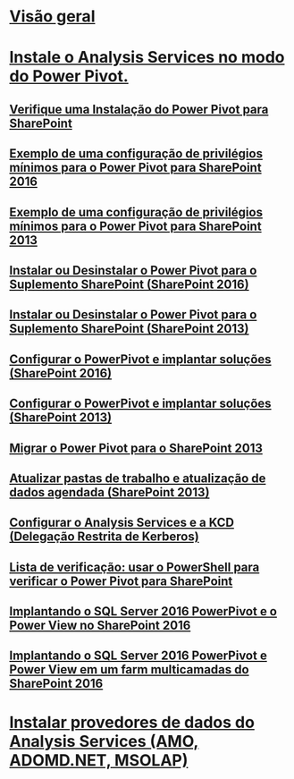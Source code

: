 # [Visão geral](install-analysis-services.md)  
# [Instale o Analysis Services no modo do Power Pivot.](install-analysis-services-in-power-pivot-mode.md)  
## [Verifique uma Instalação do Power Pivot para SharePoint](verify-a-power-pivot-for-sharepoint-installation.md)  
## [Exemplo de uma configuração de privilégios mínimos para o Power Pivot para SharePoint 2016](power-pivot-minimum-privilege-example-sharepoint-2016.md)  
## [Exemplo de uma configuração de privilégios mínimos para o Power Pivot para SharePoint 2013](power-pivot-minimum-privilege-example-sharepoint-2013.md)  
## [Instalar ou Desinstalar o Power Pivot para o Suplemento SharePoint (SharePoint 2016)](install-or-uninstall-the-power-pivot-for-sharepoint-add-in-sharepoint-2016.md)  
## [Instalar ou Desinstalar o Power Pivot para o Suplemento SharePoint (SharePoint 2013)](install-or-uninstall-the-power-pivot-for-sharepoint-add-in-sharepoint-2013.md)  
## [Configurar o PowerPivot e implantar soluções (SharePoint 2016)](configure-power-pivot-and-deploy-solutions-sharepoint-2016.md)  
## [Configurar o PowerPivot e implantar soluções (SharePoint 2013)](configure-power-pivot-and-deploy-solutions-sharepoint-2013.md)  
## [Migrar o Power Pivot para o SharePoint 2013](migrate-power-pivot-to-sharepoint-2013.md)  
## [Atualizar pastas de trabalho e atualização de dados agendada (SharePoint 2013)](upgrade-workbooks-and-scheduled-data-refresh-sharepoint-2013.md)  
## [Configurar o Analysis Services e a KCD (Delegação Restrita de Kerberos)](configure-analysis-services-and-kerberos-constrained-delegation-kcd.md)  
## [Lista de verificação: usar o PowerShell para verificar o Power Pivot para SharePoint](checklist-use-powershell-to-verify-power-pivot-for-sharepoint.md)  
## [Implantando o SQL Server 2016 PowerPivot e o Power View no SharePoint 2016](deploying-sql-server-2016-powerpivot-and-power-view-in-sharepoint-2016.md)  
## [Implantando o SQL Server 2016 PowerPivot e Power View em um farm multicamadas do SharePoint 2016](deploy-powerpivot-and-power-view-multi-tier-sharepoint-2016-farm.md)  
# [Instalar provedores de dados do Analysis Services (AMO, ADOMD.NET, MSOLAP)](install-analysis-services-data-providers-amo-adomd-net-msolap.md)  
